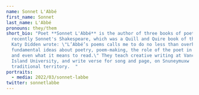 ```yaml
---
name: Sonnet L'Abbé
first_name: Sonnet
last_name: L'Abbé
pronouns: they/them
short_bio: "Poet **Sonnet L'Abbé** is the author of three books of poetry, most
  recently Sonnet's Shakespeare, which was a Quill and Quire book of the year.
  Katy Didden wrote: \"L’Abbé’s poems calls me to do no less than overhaul my
  fundamental ideas about poetry, poem-making, the role of the poet in society,
  and even what it means to read.\" They teach creative writing at Vancouver
  Island University, and write verse for song and page, on Snuneymuxw
  traditional territory.  "
portraits:
  - media: 2022/03/sonnet-labbe
twitter: sonnetlabbe
---
```

